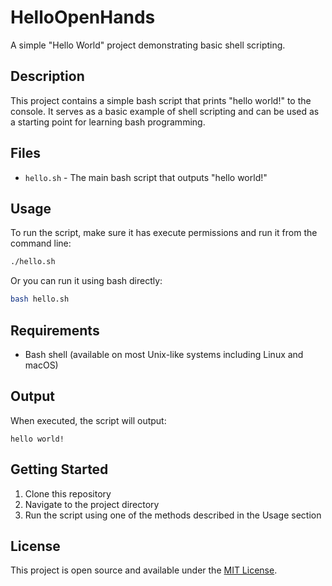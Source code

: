 # HelloOpenHands

A simple "Hello World" project demonstrating basic shell scripting.

## Description

This project contains a simple bash script that prints "hello world!" to the console. It serves as a basic example of shell scripting and can be used as a starting point for learning bash programming.

## Files

- `hello.sh` - The main bash script that outputs "hello world!"

## Usage

To run the script, make sure it has execute permissions and run it from the command line:

```bash
./hello.sh
```

Or you can run it using bash directly:

```bash
bash hello.sh
```

## Requirements

- Bash shell (available on most Unix-like systems including Linux and macOS)

## Output

When executed, the script will output:
```
hello world!
```

## Getting Started

1. Clone this repository
2. Navigate to the project directory
3. Run the script using one of the methods described in the Usage section

## License

This project is open source and available under the [MIT License](LICENSE).